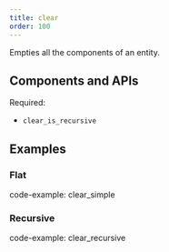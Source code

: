 ```yaml
---
title: clear
order: 100
---
```


Empties all the components of an entity.

## Components and APIs

Required:
* `clear_is_recursive`

## Examples

### Flat

code-example: clear_simple

### Recursive

code-example: clear_recursive

